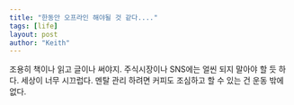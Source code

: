 ```yaml
---
title: "한동안 오프라인 해야될 것 같다...."
tags: [life]
layout: post
author: "Keith"
---
```


조용히 책이나 읽고 글이나 써야지. 주식시장이나 SNS에는 얼씬 되지 말아야 할 듯 하다. 세상이 너무 시끄럽다. 
멘탈 관리 하려면 커피도 조심하고 할 수 있는 건 운동 밖에 없다.